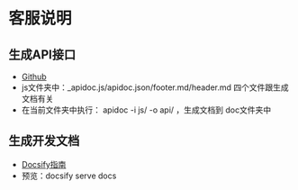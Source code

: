 
# 客服说明

## 生成API接口

- [Github](https://github.com/apidoc/apidoc)
- js文件夹中：_apidoc.js/apidoc.json/footer.md/header.md 四个文件跟生成文档有关
- 在当前文件夹中执行： apidoc -i js/ -o api/ ，生成文档到 doc文件夹中

## 生成开发文档

- [Docsify指南](https://docsify.js.org/#/zh-cn/quickstart)
- 预览：docsify serve docs
